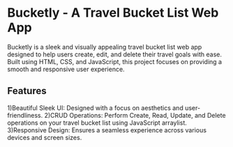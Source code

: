 # Bucketly - A Travel Bucket List Web App
Bucketly is a sleek and visually appealing travel bucket list web app designed to help users create, edit, and delete their travel goals with ease. Built using HTML, CSS, and JavaScript, this project focuses on providing a smooth and responsive user experience.

## Features
1)Beautiful Sleek UI: Designed with a focus on aesthetics and user-friendliness.
2)CRUD Operations: Perform Create, Read, Update, and Delete operations on your travel bucket list using JavaScript arraylist.
3)Responsive Design: Ensures a seamless experience across various devices and screen sizes.
